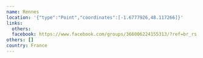 ```yaml
---
name: Rennes
location: '{"type":"Point","coordinates":[-1.6777926,48.117266]}'
links:
  others: 
  facebook: https://www.facebook.com/groups/366006224155313/?ref=br_rs
others: []
country: France
---
```

